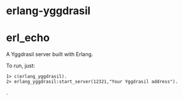 # erlang-yggdrasil

# erl_echo
A Yggdrasil server built with Erlang.

To run, just:
```
1> c(erlang_yggdrasil).
2> erlang_yggdrasil:start_server(12321,"Your Yggdrasil address").
```

.



